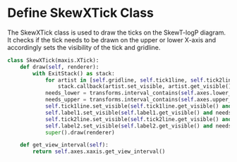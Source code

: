 # Define SkewXTick Class

The SkewXTick class is used to draw the ticks on the SkewT-logP diagram. It checks if the tick needs to be drawn on the upper or lower X-axis and accordingly sets the visibility of the tick and gridline.

```python
class SkewXTick(maxis.XTick):
    def draw(self, renderer):
        with ExitStack() as stack:
            for artist in [self.gridline, self.tick1line, self.tick2line, self.label1, self.label2]:
                stack.callback(artist.set_visible, artist.get_visible())
            needs_lower = transforms.interval_contains(self.axes.lower_xlim, self.get_loc())
            needs_upper = transforms.interval_contains(self.axes.upper_xlim, self.get_loc())
            self.tick1line.set_visible(self.tick1line.get_visible() and needs_lower)
            self.label1.set_visible(self.label1.get_visible() and needs_lower)
            self.tick2line.set_visible(self.tick2line.get_visible() and needs_upper)
            self.label2.set_visible(self.label2.get_visible() and needs_upper)
            super().draw(renderer)

    def get_view_interval(self):
        return self.axes.xaxis.get_view_interval()
```
